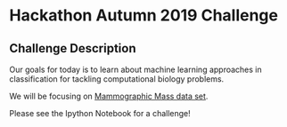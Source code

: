 # Hackathon Autumn 2019 Challenge

## Challenge Description

Our goals for today is to learn about machine learning approaches in classification for tackling computational biology problems.

We will be focusing on [Mammographic Mass data set](http://archive.ics.uci.edu/ml/datasets/mammographic+mass).

Please see the Ipython Notebook for a challenge!
